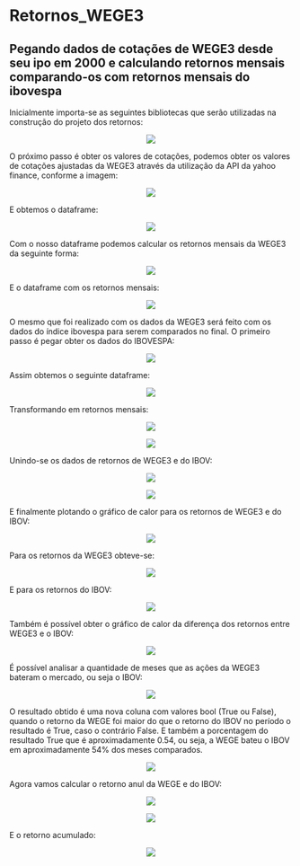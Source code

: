 # Retornos_WEGE3
Pegando dados de cotações de WEGE3 desde seu ipo em 2000 e calculando retornos mensais comparando-os com retornos mensais do ibovespa
------
Inicialmente importa-se as seguintes bibliotecas que serão utilizadas na construção do projeto dos retornos:

<p align="center">
  <img src="https://user-images.githubusercontent.com/82683162/215821521-18f62639-08af-4b50-b036-167c4b128a4e.png" />
</p>

O próximo passo é obter os valores de cotações, podemos obter os valores de cotações ajustadas da WEGE3 através da utilização da API da yahoo finance, conforme a imagem:

<p align="center">
  <img src="https://user-images.githubusercontent.com/82683162/215821702-0d527583-21db-4e0d-a1f0-2e4262533832.png" />
</p>

E obtemos o dataframe: 

<p align="center">
  <img src="https://user-images.githubusercontent.com/82683162/215883138-c1043717-3af3-4091-8fee-0c719e01636f.png" />
</p>

Com o nosso dataframe podemos calcular os retornos mensais da WEGE3 da seguinte forma:

<p align="center">
  <img src="https://user-images.githubusercontent.com/82683162/215832146-24e5933c-8b84-46b5-87ef-3b2e0b0fdb4b.png" />
</p>

E o dataframe com os retornos mensais:

<p align="center">
  <img src="https://user-images.githubusercontent.com/82683162/215883570-45847a91-b734-4ced-8077-e00555599ed8.png" />
</p>

O mesmo que foi realizado com os dados da WEGE3 será feito com os dados do índice ibovespa para serem comparados no final.
O primeiro passo é pegar obter os dados do IBOVESPA:

<p align="center">
  <img src="https://user-images.githubusercontent.com/82683162/215885086-1f2cc000-ee93-43bf-a8c0-7e0bf31a3a8e.png" />
</p>

Assim obtemos o seguinte dataframe:

<p align="center">
  <img src="https://user-images.githubusercontent.com/82683162/215885345-043e0afb-a74c-4aac-a845-13027fca9877.png" />
</p>

Transformando em retornos mensais:
<p align="center">
  <img src="https://user-images.githubusercontent.com/82683162/216373078-449a2ef0-70d9-4360-a8c5-96c750f0db8b.png" />
</p>

<p align="center">
  <img src="https://user-images.githubusercontent.com/82683162/215887823-13d8e2a5-1968-408b-9c54-c72c20a04f5e.png" />
</p>

Unindo-se os dados de retornos de WEGE3 e do IBOV:

<p align="center">
  <img src="https://user-images.githubusercontent.com/82683162/216373606-6c1d60ae-cc55-4254-b9f1-2fbb6356dda9.png" />
</p>

<p align="center">
  <img src="https://user-images.githubusercontent.com/82683162/216373810-428cb11c-db16-4f13-8dd4-0d72a6f98d09.png" />
</p>

E finalmente plotando o gráfico de calor para os retornos de WEGE3 e do IBOV:

<p align="center">
  <img src="https://user-images.githubusercontent.com/82683162/216374732-d5550b19-b720-459b-8618-72a845abb557.png" />
</p>

Para os retornos da WEGE3 obteve-se:

<p align="center">
  <img src="https://user-images.githubusercontent.com/82683162/216378877-58699b17-b71f-4b33-9dae-5af3df778af7.png" />
</p>

E para os retornos do IBOV:

<p align="center">
  <img src="https://user-images.githubusercontent.com/82683162/216377899-44636131-fd74-4555-9893-49d38b1c0356.png" />
</p>

Também é possível obter o gráfico de calor da diferença dos retornos entre WEGE3 e o IBOV:

<p align="center">
  <img src="https://user-images.githubusercontent.com/82683162/216378654-d1e087cb-f204-4c85-9a75-bfe01290d652.png" />
</p>

É possível analisar a quantidade de meses que as ações da WEGE3 bateram o mercado, ou seja o IBOV:

<p align="center">
  <img src="https://user-images.githubusercontent.com/82683162/216379395-ff3117d5-32e2-481c-97b5-72e30865798b.png" />
</p>

O resultado obtido é uma nova coluna com valores bool (True ou False), quando o retorno da WEGE foi maior do que o retorno do IBOV no período o resultado é True, caso o contrário False. E também a porcentagem do resultado True que é aproximadamente 0.54, ou seja, a WEGE bateu o IBOV em aproximadamente 54% dos meses comparados.

<p align="center">
  <img src="https://user-images.githubusercontent.com/82683162/216380265-5e714709-fa85-4823-b354-3c3f650ebc13.png" />
</p>

Agora vamos calcular o retorno anul da WEGE e do IBOV:

<p align="center">
  <img src="https://user-images.githubusercontent.com/82683162/216381037-88eada14-26f3-4730-b523-0aad4c02273a.png" />
</p>

<p align="center">
  <img src="https://user-images.githubusercontent.com/82683162/216381354-493e762a-d046-491c-9389-f614cd143410.png" />
</p>

E o retorno acumulado: 

<p align="center">
  <img src="https://user-images.githubusercontent.com/82683162/216382373-9a133514-aa91-4385-94b5-c919a217a9fc.png" />
</p>







